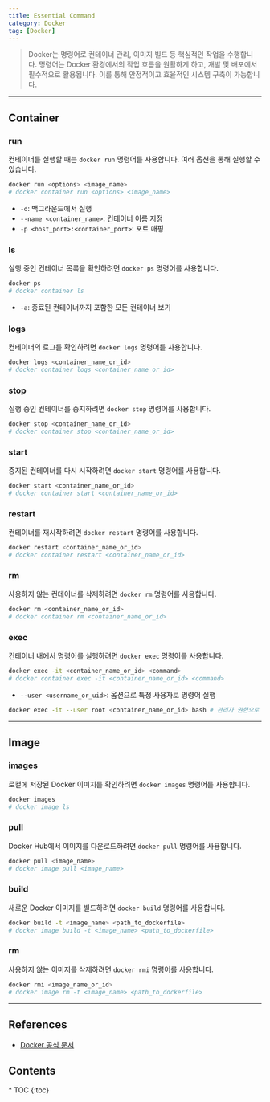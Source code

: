 ```yaml
---
title: Essential Command
category: Docker
tag: [Docker]
---
```


> Docker는 명령어로 컨테이너 관리, 이미지 빌드 등 핵심적인 작업을 수행합니다. 명령어는 Docker 환경에서의 작업 흐름을 원활하게 하고, 개발 및 배포에서 필수적으로 활용됩니다. 이를 통해 안정적이고 효율적인 시스템 구축이 가능합니다.

---

## Container

### run

컨테이너를 실행할 때는 `docker run` 명령어를 사용합니다. 여러 옵션을 통해 실행할 수 있습니다.

```bash
docker run <options> <image_name>
# docker container run <options> <image_name>
```

- `-d`: 백그라운드에서 실행
- `--name <container_name>`: 컨테이너 이름 지정
- `-p <host_port>:<container_port>`: 포트 매핑

### ls

실행 중인 컨테이너 목록을 확인하려면 `docker ps` 명령어를 사용합니다.

```bash
docker ps
# docker container ls
```

- `-a`: 종료된 컨테이너까지 포함한 모든 컨테이너 보기

### logs

컨테이너의 로그를 확인하려면 `docker logs` 명령어를 사용합니다.

```bash
docker logs <container_name_or_id>
# docker container logs <container_name_or_id>
```

### stop

실행 중인 컨테이너를 중지하려면 `docker stop` 명령어를 사용합니다.

```bash
docker stop <container_name_or_id>
# docker container stop <container_name_or_id>
```

### start

중지된 컨테이너를 다시 시작하려면 `docker start` 명령어를 사용합니다.

```bash
docker start <container_name_or_id>
# docker container start <container_name_or_id>
```

### restart

컨테이너를 재시작하려면 `docker restart` 명령어를 사용합니다.

```bash
docker restart <container_name_or_id>
# docker container restart <container_name_or_id>
```

### rm

사용하지 않는 컨테이너를 삭제하려면 `docker rm` 명령어를 사용합니다.

```bash
docker rm <container_name_or_id>
# docker container rm <container_name_or_id>
```

### exec

컨테이너 내에서 명령어를 실행하려면 `docker exec` 명령어를 사용합니다.

```bash
docker exec -it <container_name_or_id> <command>
# docker container exec -it <container_name_or_id> <command>
```

- `--user <username_or_uid>`: 옵션으로 특정 사용자로 명령어 실행

```bash
docker exec -it --user root <container_name_or_id> bash # 관리자 권한으로 셸을 실행
```

---

## Image

### images

로컬에 저장된 Docker 이미지를 확인하려면 `docker images` 명령어를 사용합니다.

```bash
docker images
# docker image ls
```

### pull

Docker Hub에서 이미지를 다운로드하려면 `docker pull` 명령어를 사용합니다.

```bash
docker pull <image_name>
# docker image pull <image_name>
```

### build

새로운 Docker 이미지를 빌드하려면 `docker build` 명령어를 사용합니다.

```bash
docker build -t <image_name> <path_to_dockerfile>
# docker image build -t <image_name> <path_to_dockerfile>
```

### rm

사용하지 않는 이미지를 삭제하려면 `docker rmi` 명령어를 사용합니다.

```bash
docker rmi <image_name_or_id>
# docker image rm -t <image_name> <path_to_dockerfile>
```

---

## References

- [Docker 공식 문서](https://docs.docker.com/)

<nav class="post-toc" markdown="1">
  <h2>Contents</h2>
* TOC
{:toc}
</nav>
